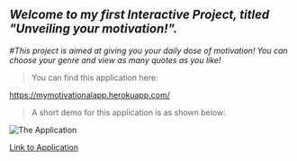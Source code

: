 ## ***Welcome to my first Interactive Project, titled "Unveiling your motivation!".***

#*This project is aimed at giving you your daily dose of motivation! You can choose your genre and view as many quotes as you like!*

> You can find this application here:

 https://mymotivationalapp.herokuapp.com/

> A short demo for this application is as shown below:

![The Application](my_video.gif)

 [Link to Application](https://mymotivationalapp.herokuapp.com/)

